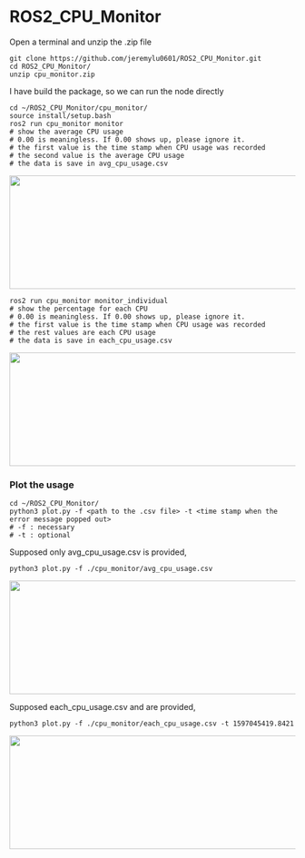 # ROS2_CPU_Monitor

Open a terminal and unzip the .zip file

    git clone https://github.com/jeremylu0601/ROS2_CPU_Monitor.git
    cd ROS2_CPU_Monitor/
    unzip cpu_monitor.zip 
    
I have build the package, so we can run the node directly
    
    cd ~/ROS2_CPU_Monitor/cpu_monitor/
    source install/setup.bash
    ros2 run cpu_monitor monitor
    # show the average CPU usage
    # 0.00 is meaningless. If 0.00 shows up, please ignore it.
    # the first value is the time stamp when CPU usage was recorded
    # the second value is the average CPU usage
    # the data is save in avg_cpu_usage.csv
<img src="https://github.com/jeremylu0601/ROS2_CPU_Monitor/blob/master/images/Overall.png" width="600" height="200">

    ros2 run cpu_monitor monitor_individual
    # show the percentage for each CPU
    # 0.00 is meaningless. If 0.00 shows up, please ignore it.
    # the first value is the time stamp when CPU usage was recorded
    # the rest values are each CPU usage
    # the data is save in each_cpu_usage.csv
<img src="https://github.com/jeremylu0601/ROS2_CPU_Monitor/blob/master/images/Individual.png" width="600" height="200">

### Plot the usage

    cd ~/ROS2_CPU_Monitor/
    python3 plot.py -f <path to the .csv file> -t <time stamp when the error message popped out> 
    # -f : necessary
    # -t : optional

Supposed only avg_cpu_usage.csv is provided,

    python3 plot.py -f ./cpu_monitor/avg_cpu_usage.csv
    
<img src="https://github.com/jeremylu0601/ROS2_CPU_Monitor/blob/master/images/Average_CPU_Usage.png" width="600" height="200">

Supposed each_cpu_usage.csv and are provided,

    python3 plot.py -f ./cpu_monitor/each_cpu_usage.csv -t 1597045419.8421

<img src="https://github.com/jeremylu0601/ROS2_CPU_Monitor/blob/master/images/Each_CPU_Usage.png" width="600" height="200">
    





    
    


   
